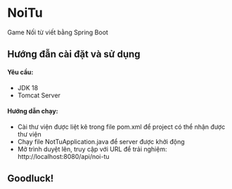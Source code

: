 # NoiTu
Game Nối từ viết bằng Spring Boot
## Hướng đẫn cài đặt và sử dụng
#### Yêu cầu:
-   JDK 18
-   Tomcat Server
#### Hướng dẫn chạy:
-   Cài thư viện được liệt kê trong file pom.xml để project có thể nhận được thư viện
-   Chạy file NotTuApplication.java để server được khởi động
-   Mở trình duyệt lên, truy cập với URL để trải nghiệm: http://localhost:8080/api/noi-tu
## Goodluck!
